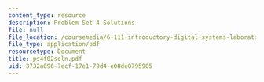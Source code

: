 ```yaml
---
content_type: resource
description: Problem Set 4 Solutions
file: null
file_location: /coursemedia/6-111-introductory-digital-systems-laboratory-fall-2002/3732a0967ecf17e179d4e08de0795905_ps4f02soln.pdf
file_type: application/pdf
resourcetype: Document
title: ps4f02soln.pdf
uid: 3732a096-7ecf-17e1-79d4-e08de0795905
---
```

